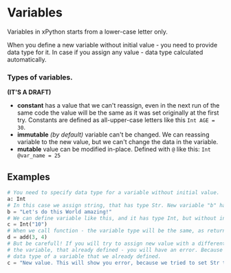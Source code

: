 # Variables

Variables in xPython starts from a lower-case letter only.

When you define a new variable without initial value - you need to provide data type for it.
In case if you assign any value - data type calculated automatically.

### Types of variables.

**(IT'S A DRAFT)**

* **constant** has a value that we can't reassign, even in the next run of the same code the value will be the same as it was set originally at the first try. Constants are defined as all-upper-case letters like this `Int AGE = 30`.
* **immutable** *(by default)* variable can't be changed. We can reassing variable to the new value, but we can't change the data in the variable.
* **mutable** value can be modified in-place. Defined with `@` like this: `Int @var_name = 25`

## Examples

```python
# You need to specify data type for a variable without initial value.
a: Int
# In this case we assign string, that has type Str. New variable "b" has type Str.
b = "Let's do this World amazing!"
# We can define variable like this, and it has type Int, but without initial value.
c = Int("10")
# When we call function - the variable type will be the same, as return value of the function.
d = add(3, 4)
# But be carefull! If you will try to assign new value with a different data type to
# the variable, that already defined - you will have an error. Because we can't redefine
# data type of a variable that we already defined.
c = "New value. This will show you error, because we tried to set Str to Int variable"
```
